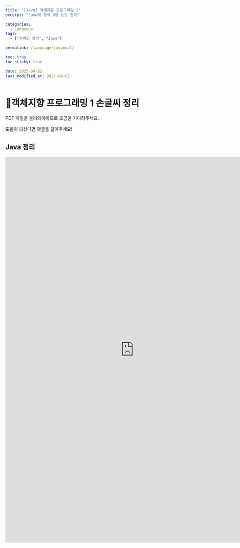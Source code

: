 ```yaml
---
title: "[Java] 객체지향 프로그래밍 1"
excerpt: "Java의 정석 6장 노트 정리"

categories:
  - Language
tags:
  - ["자바의 정석", "Java"]

permalink: /language/javaoop1/

toc: true
toc_sticky: true

date: 2025-04-02
last_modified_at: 2025-04-02
---
```


# 📜객체지향 프로그래밍 1 손글씨 정리

PDF 파일을 불러와야하므로 조금만 기다려주세요.

도움이 되셨다면 댓글을 달아주세요!
## Java 정리
<iframe src="https://1drv.ms/b/c/d1ab106aee34610f/IQTHsbi3VpRWS60Bx72KVEXkAXLtFShUaHuxn0DTtDFwDzE" width="800" height="1200" frameborder="0" scrolling="no"></iframe>